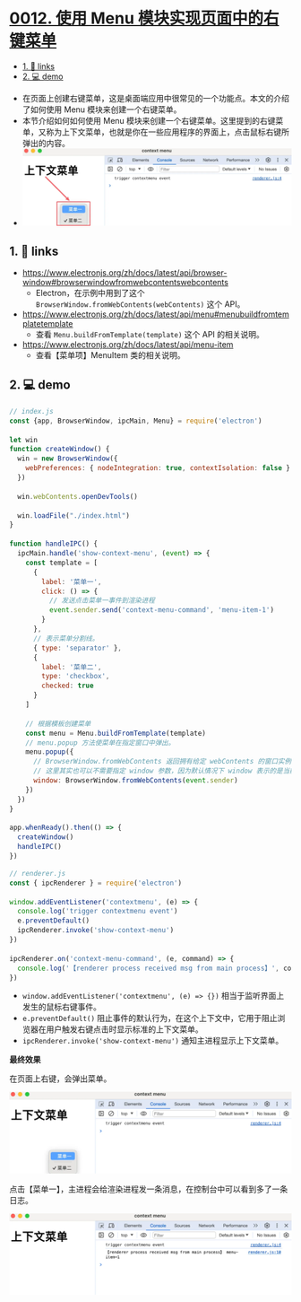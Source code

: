 # [0012. 使用 Menu 模块实现页面中的右键菜单](https://github.com/Tdahuyou/electron/tree/main/0012.%20%E4%BD%BF%E7%94%A8%20Menu%20%E6%A8%A1%E5%9D%97%E5%AE%9E%E7%8E%B0%E9%A1%B5%E9%9D%A2%E4%B8%AD%E7%9A%84%E5%8F%B3%E9%94%AE%E8%8F%9C%E5%8D%95)

<!-- region:toc -->
- [1. 🔗 links](#1--links)
- [2. 💻 demo](#2--demo)
<!-- endregion:toc -->
- 在页面上创建右键菜单，这是桌面端应用中很常见的一个功能点。本文的介绍了如何使用 Menu 模块来创建一个右键菜单。
- 本节介绍如何如何使用 Menu 模块来创建一个右键菜单。这里提到的右键菜单，又称为上下文菜单，也就是你在一些应用程序的界面上，点击鼠标右键所弹出的内容。
- ![](assets/2024-10-06-01-24-36.png)

## 1. 🔗 links

- https://www.electronjs.org/zh/docs/latest/api/browser-window#browserwindowfromwebcontentswebcontents
  - Electron，在示例中用到了这个 `BrowserWindow.fromWebContents(webContents)` 这个 API。
- https://www.electronjs.org/zh/docs/latest/api/menu#menubuildfromtemplatetemplate
  - 查看 `Menu.buildFromTemplate(template)` 这个 API 的相关说明。
- https://www.electronjs.org/zh/docs/latest/api/menu-item
  - 查看【菜单项】MenuItem 类的相关说明。


## 2. 💻 demo

```js
// index.js
const {app, BrowserWindow, ipcMain, Menu} = require('electron')

let win
function createWindow() {
  win = new BrowserWindow({
    webPreferences: { nodeIntegration: true, contextIsolation: false }
  })

  win.webContents.openDevTools()

  win.loadFile("./index.html")
}

function handleIPC() {
  ipcMain.handle('show-context-menu', (event) => {
    const template = [
      {
        label: '菜单一',
        click: () => {
          // 发送点击菜单一事件到渲染进程
          event.sender.send('context-menu-command', 'menu-item-1')
        }
      },
      // 表示菜单分割线。
      { type: 'separator' },
      {
        label: '菜单二',
        type: 'checkbox',
        checked: true
      }
    ]

    // 根据模板创建菜单
    const menu = Menu.buildFromTemplate(template)
    // menu.popup 方法使菜单在指定窗口中弹出。
    menu.popup({
      // BrowserWindow.fromWebContents 返回拥有给定 webContents 的窗口实例（BrowserWindow 类型）
      // 这里其实也可以不需要指定 window 参数，因为默认情况下 window 表示的是当前活动窗口（也就是你正在操作的窗口）。
      window: BrowserWindow.fromWebContents(event.sender)
    })
  })
}

app.whenReady().then(() => {
  createWindow()
  handleIPC()
})
```

```js
// renderer.js
const { ipcRenderer } = require('electron')

window.addEventListener('contextmenu', (e) => {
  console.log('trigger contextmenu event')
  e.preventDefault()
  ipcRenderer.invoke('show-context-menu')
})

ipcRenderer.on('context-menu-command', (e, command) => {
  console.log('【renderer process received msg from main process】', command)
})
```

- `window.addEventListener('contextmenu', (e) => {})` 相当于监听界面上发生的鼠标右键事件。
- `e.preventDefault()` 阻止事件的默认行为，在这个上下文中，它用于阻止浏览器在用户触发右键点击时显示标准的上下文菜单。
- `ipcRenderer.invoke('show-context-menu')` 通知主进程显示上下文菜单。

**最终效果**

在页面上右键，会弹出菜单。

![](assets/2024-10-06-01-25-42.png)

点击【菜单一】，主进程会给渲染进程发一条消息，在控制台中可以看到多了一条日志。

![](assets/2024-10-06-01-25-52.png)













